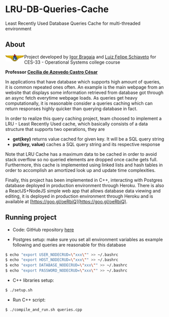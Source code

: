 # LRU-DB-Queries-Cache

Least Recently Used Database Queries Cache for multi-threaded environment

## About

<img align="left" src="assets/ita.png" alt="alt text" width="60px">

Project developed by [Igor Bragaia](https://github.com/igorbragaia) and [Luiz Felipe Schiaveto](https://github.com/luizfschiaveto) for CES-33 - Operational Systems college course

**Professor [Cecília de Azevedo Castro César](http://www.comp.ita.br/~cecilia/index.html)**

In applications that have database which supports high amount of queries, it is common repeated ones often. An example is the main webpage from an website that displays some information retrieved from database got through an async fetch everytime webpage loads. As queries get heavy computationally, it is reasonable consider a queries caching which can return responses highly quicker than querying database in fact.

In order to realize this query caching project, team choosed to implement a LRU - Least Recently Used cache, which basically consists of a data structure that supports two operations, they are

* **get(key)** returns value cached for given key. It will be a SQL query string
* **put(key, value)** caches a SQL query string and its respective response

Note that LRU Cache has a maximum data to be cached in order to avoid stack overflow so no queried elements are dropped once cache gets full. Furthermore, this cache is implemented using linked lists and hash tables in order to accomplish an amortized look up and update time complexities.

Finally, this project has been implemented in C++, interacting with Postgres database deployed in production environment through Heroku. There is also a ReactJS+NodeJS simple web app that allows database data viewing and editing, it is deployed in production environment through Heroku and is available at [https://goo.gl/oeRbiQ](https://goo.gl/oeRbiQ).

## Running project

* Code: GitHub repository [here](https://github.com/igorbragaia/LRU-DB-Queries-Cache)

* Postgres setup: make sure you set all environment variables as example following and queries are reasonable for this database
```bash
$ echo "export USER_NODECRUD=\"xxx\"" >> ~/.bashrc
$ echo "export HOST_NODECRUD=\"xxx\"" >> ~/.bashrc
$ echo "export DATABASE_NODECRUD=\"xxx\"" >> ~/.bashrc
$ echo "export PASSWORD_NODECRUD=\"xxx\"" >> ~/.bashrc
```

* C++ libraries setup:
```bash
$ ./setup.sh
```

* Run C++ script:
```bash
$ ./compile_and_run.sh queries.cpp
```
